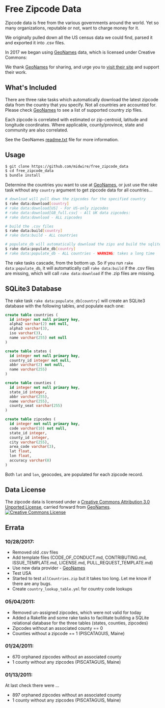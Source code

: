 # Free Zipcode Data

Zipcode data is free from the various governments around the world. Yet so many organizations, reputable or not, want to charge money for it.

We originally pulled down all the US census data we could find, parsed it and exported it into .csv files.

In 2017 we began using [GeoNames](http://www.geonames.org) data, which is licensed under Creative Commons:

We thank [GeoNames](http://www.geonames.org) for sharing, and urge you to [visit their site](http://www.geonames.org) and support their work.

## What's Included

There are three rake tasks which automatically download the latest zipcode data from the country that you specify. Not all countries are accounted for. Please check [GeoNames](http://download.geonames.org/export/zip/) to see a list of supported country zip files.

Each zipcode is correlated with estimated or zip-centroid, latitude and longitude coordinates. Where applicable, county/province, state and community are also correlated.

See the GeoNames [readme.txt](http://download.geonames.org/export/zip/readme.txt) file for more information.

## Usage

```bash
$ git clone https://github.com/midwire/free_zipcode_data
$ cd free_zipcode_data
$ bundle install
```

Determine the countries you want to use at [GeoNames](http://download.geonames.org/export/zip/), or just use the rake task without any `country` argument to get zipcode data for all countries...
```bash
# download will pull down the zipcodes for the specified country
$ rake data:download[country]
# rake data:download[US] - For US-only zipcodes
# rake data:download[GB_full.csv] - All UK data zipcodes:
# rake data:download - ALL zipcodes
```

```bash
# build the .csv files
$ rake data:build[country]
# rake data:build - ALL countries
```

```bash
# populate_db will automatically download the zips and build the sqlite3 db
$ rake data:populate_db[country]
# rake data:populate_db - ALL countries - WARNING: takes a long time
```

The rake tasks cascade, from the bottom up. So if you run `rake data:populate_db`, it will automatically call `rake data:build` if the .csv files are missing, which will call `rake data:download` if the .zip files are missing.

## SQLite3 Database

The rake task `rake data:populate_db[country]` will create an SQLite3 database with the following tables, and populate each one:

```sql
create table countries (
  id integer not null primary key,
  alpha2 varchar(2) not null,
  alpha3 varchar(3),
  iso varchar(3),
  name varchar(255) not null
)

create table states (
  id integer not null primary key,
  country_id integer not null,
  abbr varchar(2) not null,
  name varchar(255)
)

create table counties (
  id integer not null primary key,
  state_id integer,
  abbr varchar(255),
  name varchar(255),
  county_seat varchar(255)
)

create table zipcodes (
  id integer not null primary key,
  code varchar(10) not null,
  state_id integer,
  county_id integer,
  city varchar(255),
  area_code varchar(3),
  lat float,
  lon float,
  accuracy varchar(8)
)
```

Both `lat` and `lon`, geocodes, are populated for each zipcode record.

## Data License

The zipcode data is licensed under a <a rel="license" href="http://creativecommons.org/licenses/by/3.0/">Creative Commons Attribution 3.0 Unported License</a>, carried forward from [GeoNames](http://www.geonames.org).<br />
<a rel="license" href="http://creativecommons.org/licenses/by/3.0/"><img alt="Creative Commons License" style="border-width:0" src="https://i.creativecommons.org/l/by/3.0/88x31.png" /></a>

## Errata

### 10/28/2017:

* Removed old .csv files
* Add template files (CODE_OF_CONDUCT.md, CONTRIBUTING.md, ISSUE_TEMPLATE.md, LICENSE.md, PULL_REQUEST_TEMPLATE.md)
* Use new data provider - [GeoNames](http://www.geonames.org)
* Test USA
* Started to test `allCountries.zip` but it takes too long. Let me know if there are any bugs.
* Create `country_lookup_table.yml` for country code lookups

### 05/04/2011:

* Removed un-assigned zipcodes, which were not valid for today
* Added a Rakefile and some rake tasks to facilitate building a SQLite relational database for the three tables (states, counties, zipcodes)
* Zipcodes without an associated county == 0
* Counties without a zipcode == 1 (PISCATAGUIS, Maine)

### 01/24/2011:

* 670 orphaned zipcodes without an associated county
* 1 county without any zipcodes (PISCATAGUIS, Maine)

### 01/13/2011:

At last check there were ...

* 897 orphaned zipcodes without an associated county
* 1 county without any zipcodes (PISCATAGUIS, Maine)

